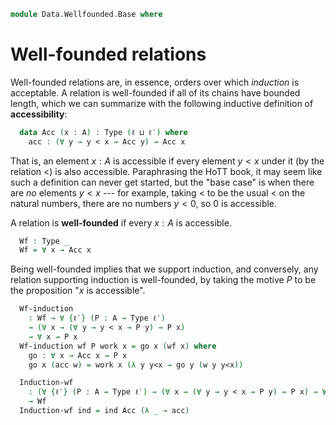 <!--
```agda
open import 1Lab.Path
open import 1Lab.Type
```
-->

```agda
module Data.Wellfounded.Base where
```

# Well-founded relations

Well-founded relations are, in essence, orders over which _induction_ is
acceptable. A relation is well-founded if all of its chains have bounded
length, which we can summarize with the following inductive definition
of **accessibility**:

<!--
```agda
module _ {ℓ ℓ′} {A : Type ℓ} (_<_ : A → A → Type ℓ′) where
```
-->

```agda
  data Acc (x : A) : Type (ℓ ⊔ ℓ′) where
    acc : (∀ y → y < x → Acc y) → Acc x
```

That is, an element $x : A$ is accessible if every element $y < x$ under
it (by the relation $<$) is also accessible. Paraphrasing the HoTT book,
it may seem like such a definition can never get started, but the "base
case" is when there are _no_ elements $y < x$ --- for example, taking
$<$ to be the usual $<$ on the natural numbers, there are no numbers $y
< 0$, so $0$ is accessible.

A relation is **well-founded** if every $x : A$ is accessible.

```agda
  Wf : Type _
  Wf = ∀ x → Acc x
```

Being well-founded implies that we support induction, and conversely,
any relation supporting induction is well-founded, by taking the motive
$P$ to be the proposition "$x$ is accessible".

```agda
  Wf-induction
    : Wf → ∀ {ℓ′} (P : A → Type ℓ′)
    → (∀ x → (∀ y → y < x → P y) → P x)
    → ∀ x → P x
  Wf-induction wf P work x = go x (wf x) where
    go : ∀ x → Acc x → P x
    go x (acc w) = work x (λ y y<x → go y (w y y<x))

  Induction-wf
    : (∀ {ℓ′} (P : A → Type ℓ′) → (∀ x → (∀ y → y < x → P y) → P x) → ∀ x → P x)
    → Wf
  Induction-wf ind = ind Acc (λ _ → acc)
```
